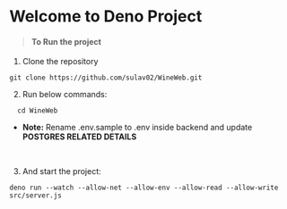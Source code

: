 
# Welcome to Deno Project

> #### To Run the project
1. Clone the repository

```command 
git clone https://github.com/sulav02/WineWeb.git
```

2. Run below commands:
 ```command 
   cd WineWeb
   ```
   
- **Note:** Rename .env.sample to .env inside backend and update **POSTGRES RELATED DETAILS**  
<br>

3. And start the project:

``` command
deno run --watch --allow-net --allow-env --allow-read --allow-write src/server.js
```
